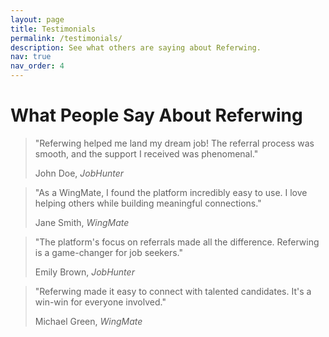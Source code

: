 ```yaml
---
layout: page
title: Testimonials
permalink: /testimonials/
description: See what others are saying about Referwing.
nav: true
nav_order: 4
---
```


<!-- pages/testimonials.md -->
<div class="testimonials">
  <h1 class="text-center">What People Say About Referwing</h1>
  <div class="container">
    <div class="row row-cols-1 row-cols-md-2 g-4">
      <!-- Testimonial Card 1 -->
      <div class="col">
        <div class="card">
          <div class="card-body">
            <blockquote class="blockquote mb-0">
              <p>"Referwing helped me land my dream job! The referral process was smooth, and the support I received was phenomenal."</p>
              <footer class="blockquote-footer">John Doe, <cite title="JobHunter">JobHunter</cite></footer>
            </blockquote>
          </div>
        </div>
      </div>
      <!-- Testimonial Card 2 -->
      <div class="col">
        <div class="card">
          <div class="card-body">
            <blockquote class="blockquote mb-0">
              <p>"As a WingMate, I found the platform incredibly easy to use. I love helping others while building meaningful connections."</p>
              <footer class="blockquote-footer">Jane Smith, <cite title="WingMate">WingMate</cite></footer>
            </blockquote>
          </div>
        </div>
      </div>
      <!-- Testimonial Card 3 -->
      <div class="col">
        <div class="card">
          <div class="card-body">
            <blockquote class="blockquote mb-0">
              <p>"The platform's focus on referrals made all the difference. Referwing is a game-changer for job seekers."</p>
              <footer class="blockquote-footer">Emily Brown, <cite title="JobHunter">JobHunter</cite></footer>
            </blockquote>
          </div>
        </div>
      </div>
      <!-- Testimonial Card 4 -->
      <div class="col">
        <div class="card">
          <div class="card-body">
            <blockquote class="blockquote mb-0">
              <p>"Referwing made it easy to connect with talented candidates. It's a win-win for everyone involved."</p>
              <footer class="blockquote-footer">Michael Green, <cite title="WingMate">WingMate</cite></footer>
            </blockquote>
          </div>
        </div>
      </div>
    </div>
  </div>
</div>
